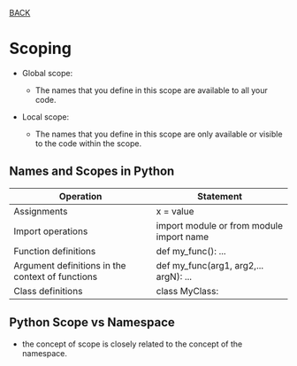 [BACK](https://abdullahmou.github.io/reading-notes/)

# Scoping

* Global scope:
  * The names that you define in this scope are available to all your code.

* Local scope:
  *  The names that you define in this scope are only available or visible to the code within the scope.

## Names and Scopes in Python


|Operation	|Statement|
|---------------|-----------------|
|Assignments|	x = value|
|Import operations	|import module or from module import name|
|Function definitions|	def my_func(): ...|
|Argument definitions in the context of functions|	def my_func(arg1, arg2,... argN): ...
|Class definitions|	class MyClass:|

## Python Scope vs Namespace

*  the concept of scope is closely related to the concept of the namespace.

